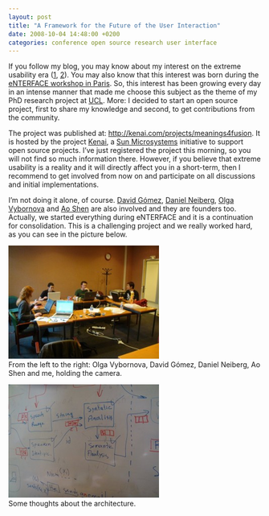 ```yaml
---
layout: post
title: "A Framework for the Future of the User Interaction"
date: 2008-10-04 14:48:00 +0200
categories: conference open source research user interface
---
```


If you follow my blog, you may know about my interest on the extreme usability era (<a href="http://planexstrategy.blogspot.com/2008/08/extreme-usability-era.html">1</a>, <a href="http://planexstrategy.blogspot.com/2008/09/more-examples-of-extreme-usability.html">2</a>). You may also know that this interest was born during the <a href="http://planexstrategy.blogspot.com/2008/08/enterface08-workshop-finished.html">eNTERFACE workshop in Paris</a>. So, this interest has been growing every day in an intense manner that made me choose this subject as the theme of my PhD research project at <a href="http://www.uclouvain.be/">UCL</a>. More: I decided to start an open source project, first to share my knowledge and second, to get contributions from the community.

The project was published at: <a href="http://kenai.com/projects/meanings4fusion">http://kenai.com/projects/meanings4fusion</a>. It is hosted by the project <a href="http://www.kenai.com/">Kenai</a>, a <a href="http://www.sun.com/">Sun Microsystems</a> initiative to support open source projects. I’ve just registered the project this morning, so you will not find so much information there. However, if you believe that extreme usability is a reality and it will directly affect you in a short-term, then I recommend to get involved from now on and participate on all discussions and initial implementations.

I’m not doing it alone, of course. <a href="http://enterface08.limsi.fr/participant/gomez">David Gómez</a>, <a href="http://enterface08.limsi.fr/participant/neiberg">Daniel Neiberg</a>, <a href="http://enterface08.limsi.fr/participant/vybornova">Olga Vybornova</a> and <a href="http://enterface08.limsi.fr/participant/shen">Ao Shen</a> are also involved and they are founders too. Actually, we started everything during eNTERFACE and it is a continuation for consolidation. This is a challenging project and we really worked hard, as you can see in the picture below.

<a href="http://69.89.31.239/~hildeber/wp-content/uploads/2008/10/DSC00370.jpg">![DSC00370-300x225.jpg](/images/posts/DSC00370-300x225.jpg)</a><br/>From the left to the right: Olga Vybornova, David Gómez, Daniel Neiberg, Ao Shen and me, holding the camera.

<a href="http://69.89.31.239/~hildeber/wp-content/uploads/2008/10/DSC00364.jpg">![DSC00364-300x225.jpg](/images/posts/DSC00364-300x225.jpg)</a><br/>Some thoughts about the architecture.
